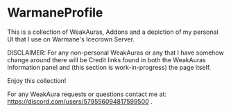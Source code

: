 # WarmaneProfile

This is a collection of WeakAuras, Addons and a depiction of my personal UI that I use on Warmane's Icecrown Server.

DISCLAIMER: For any non-personal WeakAuras or any that I have somehow change around there will be Credit links found in both the WeakAuras Information panel and (this section is work-in-progress) the page itself.

Enjoy this collection!

For any WeakAura requests or questions contact me at: https://discord.com/users/579556094817599500 .
